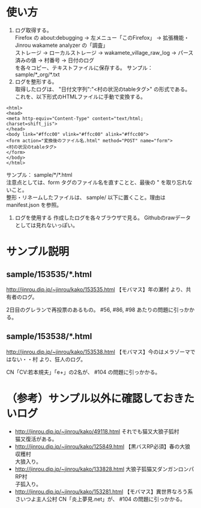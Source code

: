 # 使い方

1. ログ取得する。   
   Firefox の about:debugging → 左メニュー「このFirefox」 → 拡張機能・Jinrou wakamete analyzer の「調査」   
   ストレージ → ローカルストレージ → wakamete_village_raw_log → パース済みの値 → 村番号 → 日付のログ   
   を各々コピー、テキストファイルに保存する。
   サンプル： sample/\*_org/\*.txt
1.  ログを整形する。   
   取得したログは、 "日付文字列":"<村の状況のtableタグ>" の形式である。これを、以下形式のHTMLファイルに手動で変換する。
```
<html>
<head>
<meta http-equiv="Content-Type" content="text/html; charset=shift_jis">
</head>
<body link="#ffcc00" vlink="#ffcc00" alink="#ffcc00">
<form action="変換後のファイル名.html" method="POST" name="form">
<村の状況のtableタグ>
</form>
</body>
</html>
```   
   サンプル： sample/\*/\*.html   
   注意点としては、form タグのファイル名を直すことと、最後の " を取り忘れないこと。   
   整形・リネームしたファイルは、 sample/ 以下に置くこと。理由は manifest.json を参照。
1.  ログを使用する
   作成したログを各々ブラウザで見る。
   Githubのrawデータとしては見れないっぽい。

# サンプル説明

## sample/153535/\*.html

http://jinrou.dip.jp/~jinrou/kako/153535.html 【モバマス】年の瀬村 より、共有者のログ。

2日目のグレランで再投票のあるもの。 #56, #86, #98 あたりの問題に引っかかる。

## sample/153538/\*.html

http://jinrou.dip.jp/~jinrou/kako/153538.html 【モバマス】今のはメラゾーマではない・・村 より、狂人のログ。

CN「CV:若本規夫」「e+」の2名が、 #104 の問題に引っかかる。

# （参考）サンプル以外に確認しておきたいログ

* http://jinrou.dip.jp/~jinrou/kako/49118.html それでも猫又大狼子狐村   
  猫又復活がある。
* http://jinrou.dip.jp/~jinrou/kako/125849.html 【黒バスRP必須】春の大狼収穫村   
  大狼入り。
* http://jinrou.dip.jp/~jinrou/kako/133828.html 大狼子狐猫又ダンガンロンパRP村   
  子狐入り。
* http://jinrou.dip.jp/~jinrou/kako/153281.html 【モバマス】異世界なろう系さいつよ主人公村
  CN「炎上夢見.net」が、 #104 の問題に引っかかる。
